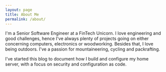 ```yaml
---
layout: page
title: About Me
permalink: /about/
---
```


I'm a Senior Software Engineer at a FinTech Unicorn. I love engineering and good challenges, hence
I've always plenty of projects going on either concerning computers, electronics or woodworking.
Besides that, I love being outdoors. I've a passion for mountaineering, cycling and packrafting.

I've started this blog to document how I build and configure my home server, with a focus on
security and configuration as code.
